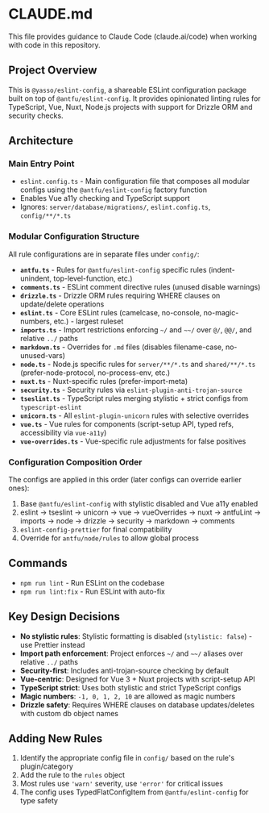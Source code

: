 # CLAUDE.md

This file provides guidance to Claude Code (claude.ai/code) when working with code in this repository.

## Project Overview

This is `@yasso/eslint-config`, a shareable ESLint configuration package built on top of `@antfu/eslint-config`. It provides opinionated linting rules for TypeScript, Vue, Nuxt, Node.js projects with support for Drizzle ORM and security checks.

## Architecture

### Main Entry Point
- `eslint.config.ts` - Main configuration file that composes all modular configs using the `@antfu/eslint-config` factory function
- Enables Vue a11y checking and TypeScript support
- Ignores: `server/database/migrations/`, `eslint.config.ts`, `config/**/*.ts`

### Modular Configuration Structure
All rule configurations are in separate files under `config/`:

- **`antfu.ts`** - Rules for `@antfu/eslint-config` specific rules (indent-unindent, top-level-function, etc.)
- **`comments.ts`** - ESLint comment directive rules (unused disable warnings)
- **`drizzle.ts`** - Drizzle ORM rules requiring WHERE clauses on update/delete operations
- **`eslint.ts`** - Core ESLint rules (camelcase, no-console, no-magic-numbers, etc.) - largest ruleset
- **`imports.ts`** - Import restrictions enforcing `~/` and `~~/` over `@/`, `@@/`, and relative `../` paths
- **`markdown.ts`** - Overrides for `.md` files (disables filename-case, no-unused-vars)
- **`node.ts`** - Node.js specific rules for `server/**/*.ts` and `shared/**/*.ts` (prefer-node-protocol, no-process-env, etc.)
- **`nuxt.ts`** - Nuxt-specific rules (prefer-import-meta)
- **`security.ts`** - Security rules via `eslint-plugin-anti-trojan-source`
- **`tseslint.ts`** - TypeScript rules merging stylistic + strict configs from `typescript-eslint`
- **`unicorn.ts`** - All `eslint-plugin-unicorn` rules with selective overrides
- **`vue.ts`** - Vue rules for components (script-setup API, typed refs, accessibility via `vue-a11y`)
- **`vue-overrides.ts`** - Vue-specific rule adjustments for false positives

### Configuration Composition Order
The configs are applied in this order (later configs can override earlier ones):
1. Base `@antfu/eslint-config` with stylistic disabled and Vue a11y enabled
2. eslint → tseslint → unicorn → vue → vueOverrides → nuxt → antfuLint → imports → node → drizzle → security → markdown → comments
3. `eslint-config-prettier` for final compatibility
4. Override for `antfu/node/rules` to allow global process

## Commands

- `npm run lint` - Run ESLint on the codebase
- `npm run lint:fix` - Run ESLint with auto-fix

## Key Design Decisions

- **No stylistic rules**: Stylistic formatting is disabled (`stylistic: false`) - use Prettier instead
- **Import path enforcement**: Project enforces `~/` and `~~/` aliases over relative `../` paths
- **Security-first**: Includes anti-trojan-source checking by default
- **Vue-centric**: Designed for Vue 3 + Nuxt projects with script-setup API
- **TypeScript strict**: Uses both stylistic and strict TypeScript configs
- **Magic numbers**: `-1, 0, 1, 2, 10` are allowed as magic numbers
- **Drizzle safety**: Requires WHERE clauses on database updates/deletes with custom db object names

## Adding New Rules

1. Identify the appropriate config file in `config/` based on the rule's plugin/category
2. Add the rule to the `rules` object
3. Most rules use `'warn'` severity, use `'error'` for critical issues
4. The config uses TypedFlatConfigItem from `@antfu/eslint-config` for type safety
